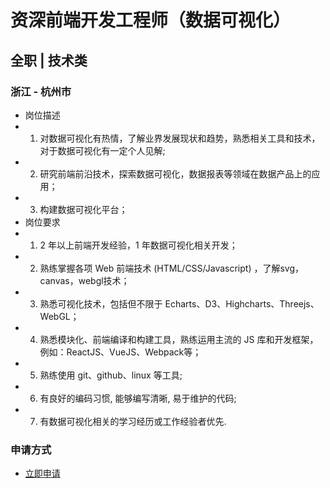 
# 资深前端开发工程师（数据可视化）
## 全职  |  技术类
### 浙江 - 杭州市

- 岗位描述
- 1. 对数据可视化有热情，了解业界发展现状和趋势，熟悉相关工具和技术，对于数据可视化有一定个人见解;
- 2. 研究前端前沿技术，探索数据可视化，数据报表等领域在数据产品上的应用；
- 3. 构建数据可视化平台；
- 岗位要求
- 1. 2 年以上前端开发经验，1 年数据可视化相关开发；
- 2. 熟练掌握各项 Web 前端技术 (HTML/CSS/Javascript) ，了解svg，canvas，webgl技术；
- 3. 熟悉可视化技术，包括但不限于 Echarts、D3、Highcharts、Threejs、WebGL；
- 4. 熟悉模块化、前端编译和构建工具，熟练运用主流的 JS 库和开发框架，例如：ReactJS、VueJS、Webpack等；
- 5. 熟练使用 git、github、linux 等工具;
- 6. 有良好的编码习惯, 能够编写清晰, 易于维护的代码;
- 7. 有数据可视化相关的学习经历或工作经验者优先.
### 申请方式
- <a href="mailto:hr@tuya.com?subject=求职简历-资深前端开发工程师（数据可视化）-来自GitHub">立即申请</a>